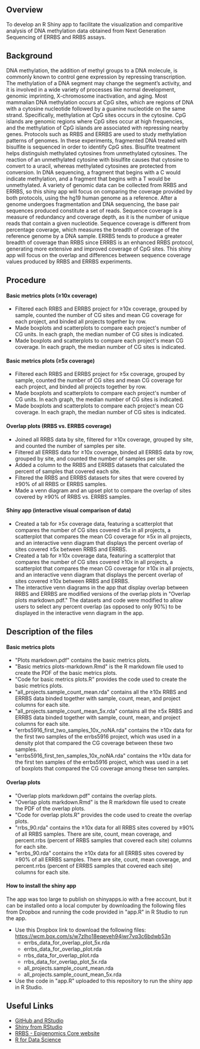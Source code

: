 ## Overview
To develop an R Shiny app to facilitate the visualization and comparitive analysis of DNA methylation data obtained from Next Generation Sequencing of ERRBS and RRBS assays.

## Background
  DNA methylation, the addition of methyl groups to a DNA molecule, is commonly known to control gene expression by repressing transcription. The methylation of a DNA segment may change the segment’s activity, and it is involved in a wide variety of processes like normal development, genomic imprinting, X-chromosome inactivation, and aging. Most mammalian DNA methylation occurs at CpG sites, which are regions of DNA with a cytosine nucleotide followed by a guanine nucleotide on the same strand. Specifically, methylation at CpG sites occurs in the cytosine. CpG islands are genomic regions where CpG sites occur at high frequencies, and the methylation of CpG islands are associated with repressing nearby genes. 
  Protocols such as RRBS and ERRBS are used to study methylation patterns of genomes. In these experiments, fragmented DNA treated with bisulfite is sequenced in order to identify CpG sites. Bisulfite treatment helps distinguish methylated cytosines from unmethylated cytosines. The reaction of an unmethylated cytosine with bisulfite causes that cytosine to convert to a uracil, whereas methylated cytosines are protected from conversion. In DNA sequencing, a fragment that begins with a C would indicate methylation, and a fragment that begins with a T would be unmethylated. 
  A variety of genomic data can be collected from RRBS and ERRBS, so this shiny app will focus on comparing the coverage provided by both protocols, using the hg19 human genome as a reference. After a genome undergoes fragmentation and DNA sequencing, the base pair sequences produced constitute a set of reads. Sequence coverage is a measure of redundancy and coverage depth, as it is the number of unique reads that contain a given nucleotide. Sequence coverage is different from percentage coverage, which measures the breadth of coverage of the reference genome by a DNA sample. ERRBS tends to produce a greater breadth of coverage than RRBS since ERRBS is an enhanced RRBS protocol, generating more extensive and improved coverage of CpG sites. This shiny app will focus on the overlap and differences between sequence coverage values produced by RRBS and ERRBS experiments.
  
## Procedure

#### Basic metrics plots (≥10x coverage)
- Filtered each RRBS and ERRBS project for ≥10x coverage, grouped by sample, counted the number of CG sites and mean CG coverage for each project, and binded all projects together by row.
- Made boxplots and scatterplots to compare each project's number of CG units. In each graph, the median number of CG sites is indicated.
- Made boxplots and scatterplots to compare each project's mean CG coverage. In each graph, the median number of CG sites is indicated.


#### Basic metrics plots (≥5x coverage)
- Filtered each RRBS and ERRBS project for ≥5x coverage, grouped by sample, counted the number of CG sites and mean CG coverage for each project, and binded all projects together by row.
- Made boxplots and scatterplots to compare each project's number of CG units. In each graph, the median number of CG sites is indicated.
- Made boxplots and scatterplots to compare each project's mean CG coverage. In each graph, the median number of CG sites is indicated.


#### Overlap plots (RRBS vs. ERRBS coverage)
- Joined all RRBS data by site, filtered for ≥10x coverage, grouped by site, and counted the number of samples per site.
- Filtered all ERRBS data for ≥10x coverage, binded all ERRBS data by row, grouped by site, and counted the number of samples per site.
- Added a column to the RRBS and ERRBS datasets that calculated the percent of samples that covered each site.
- Filtered the RRBS and ERRBS datasets for sites that were covered by ≥90% of all RRBS or ERRBS samples.
- Made a venn diagram and an upset plot to compare the overlap of sites covered by ≥90% of RRBS vs. ERRBS samples.

#### Shiny app (interactive visual comparison of data)
- Created a tab for ≥5x coverage data, featuring a scatterplot that compares the number of CG sites covered ≥5x in all projects, a scatterplot that compares the mean CG coverage for ≥5x in all projects, and an interactive venn diagram that displays the percent overlap of sites covered ≥5x between RRBS and ERRBS.
- Created a tab for ≥10x coverage data, featuring a scatterplot that compares the number of CG sites covered ≥10x in all projects, a scatterplot that compares the mean CG coverage for ≥10x in all projects, and an interactive venn diagram that displays the percent overlap of sites covered ≥10x between RRBS and ERRBS.
- The interactive venn diagrams in the app that display overlap between RRBS and ERRBS are modified versions of the overlap plots in "Overlap plots markdown.pdf." The datasets and code were modified to allow users to select any percent overlap (as opposed to only 90%) to be displayed in the interactive venn diagram in the app. 

## Description of the files

#### Basic metrics plots
- "Plots markdown.pdf" contains the basic metrics plots.
- "Basic metrics plots-markdown.Rmd" is the R markdown file used to create the PDF of the basic metrics plots.
- "Code for basic metrics plots.R" provides the code used to create the basic metrics plots.
- "all_projects.sample_count_mean.rda" contains all the ≥10x RRBS and ERRBS data binded together with sample, count, mean, and project columns for each site.
- "all_projects.sample_count_mean_5x.rda" contains all the ≥5x RRBS and ERRBS data binded together with sample, count, mean, and project columns for each site.
- "errbs5916_first_two_samples_10x_noNA.rda" contains the ≥10x data for the first two samples of the errbs5916 project, which was used in a density plot that compared the CG coverage between these two samples.
- "errbs5916_first_ten_samples_10x_noNA.rda" contains the ≥10x data for the first ten samples of the errbs5916 project, which was used in a set of boxplots that compared the CG coverage among these ten samples.

#### Overlap plots
- "Overlap plots markdown.pdf" contains the overlap plots.
- "Overlap plots markdown.Rmd" is the R markdown file used to create the PDF of the overlap plots.
- "Code for overlap plots.R" provides the code used to create the overlap plots.
- "rrbs_90.rda" contains the ≥10x data for all RRBS sites covered by ≥90% of all RRBS samples. There are site, count, mean coverage, and percent.rrbs (percent of RRBS samples that covered each site) columns for each site.
- "errbs_90.rda" contains the ≥10x data for all ERRBS sites covered by ≥90% of all ERRBS samples. There are site, count, mean coverage, and percent.rrbs (percent of ERRBS samples that covered each site) columns for each site.

#### How to install the shiny app
The app was too large to publish on shinyapps.io with a free account, but it can be installed onto a local computer by downloading the following files from Dropbox and running the code provided in "app.R" in R Studio to run the app.
- Use this Dropbox link to download the following files: https://wcm.box.com/s/w7zlho18eqeveh94jwr7vq3c6bdwb53n
  - errbs_data_for_overlap_plot_5x.rda
  - errbs_data_for_overlap_plot.rda
  - rrbs_data_for_overlap_plot.rda
  - rrbs_data_for_overlap_plot_5x.rda
  - all_projects.sample_count_mean.rda
  - all_projects.sample_count_mean_5x.rda
- Use the code in "app.R" uploaded to this repository to run the shiny app in R Studio.

## Useful Links
- [GitHub and RStudio](https://resources.github.com/whitepapers/github-and-rstudio/)
- [Shiny from RStudio](https://shiny.rstudio.com/)
- [RRBS - Epigenomics Core website](https://epicore.med.cornell.edu/services.php?option=rrbsdescription#seq)
- [R for Data Science](https://r4ds.had.co.nz/)
